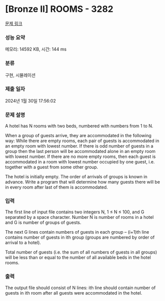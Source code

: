 # [Bronze II] ROOMS - 3282 

[문제 링크](https://www.acmicpc.net/problem/3282) 

### 성능 요약

메모리: 14592 KB, 시간: 144 ms

### 분류

구현, 시뮬레이션

### 제출 일자

2024년 1월 30일 17:56:02

### 문제 설명

<p>A hotel has N rooms with two beds, numbered with numbers from 1 to N.</p>

<p>When a group of guests arrive, they are accommodated in the following way: While there are empty rooms, each pair of guests is accommodated in an empty room with lowest number. If there is odd number of guests in a group then the last person will be accommodated alone in an empty room with lowest number. If there are no more empty rooms, then each guest is accommodated in a room with lowest number occupied by one guest, i.e. together with a guest from some other group.</p>

<p>The hotel is initially empty. The order of arrivals of groups is known in advance. Write a program that will determine how many guests there will be in every room after last of them is accommodated.</p>

### 입력 

 <p>The first line of input file contains two integers N, 1 ≤ N ≤ 100, and G separated by a space character. Number N is number of rooms in a hotel and G is number of groups of guests.</p>

<p>The next G lines contain numbers of guests in each group – (i+1)th line contains number of guests in ith group (groups are numbered by order of arrival to a hotel).</p>

<p>Total number of guests (i.e. the sum of all numbers of guests in all groups) will be less than or equal to the number of all available beds in the hotel rooms.</p>

### 출력 

 <p>The output file should consist of N lines: ith line should contain number of guests in ith room after all guests were accommodated in the hotel.</p>

